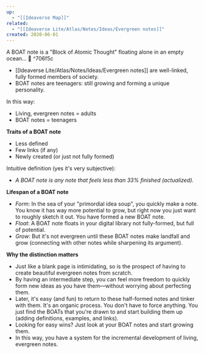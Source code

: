 ```yaml
---
up:
  - "[[Ideaverse Map]]"
related:
  - "[[Ideaverse Lite/Atlas/Notes/Ideas/Evergreen notes]]"
created: 2020-06-01
---
```


A BOAT note is a "Block of Atomic Thought" floating alone in an empty ocean... 🚤 ^706f5c

- [[Ideaverse Lite/Atlas/Notes/Ideas/Evergreen notes]] are well-linked, fully formed members of society.
- BOAT notes are teenagers: still growing and forming a unique personality.

In this way:
- Living, evergreen notes = adults
- BOAT notes = teenagers

**Traits of a BOAT note**
- Less defined
- Few links (if any)
- Newly created (or just not fully formed)

Intuitive definition (yes it's very subjective): 
- *A BOAT note is any note that feels less than 33% finished (actualized).*

**Lifespan of a BOAT note**
- *Form*: In the sea of your "primordial idea soup", you quickly make a note. You know it has way more potential to grow, but right now you just want to roughly sketch it out. You have formed a new BOAT note. 
- *Float*: A BOAT note floats in your digital library not fully-formed, but full of potential. 
- *Grow*: But it's not evergreen until these BOAT notes make landfall and grow (connecting with other notes while sharpening its argument).

**Why the distinction matters**
- Just like a blank page is intimidating, so is the prospect of having to create beautiful evergreen notes from scratch.
- By having an intermediate step, you can feel more freedom to quickly form new ideas as you have them—without worrying about perfecting them.
- Later, it's easy (and fun) to return to these half-formed notes and tinker with them. It's an organic process. You don't have to force anything. You just find the BOATs that you're drawn to and start building them up (adding definitions, examples, and links).
- Looking for easy wins? Just look at your BOAT notes and start growing them.
- In this way, you have a system for the incremental development of living, evergreen notes.